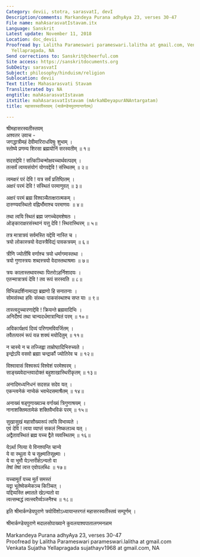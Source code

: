 ```yaml
---
Category: devii, stotra, sarasvatI, devI
Description/comments: Markandeya Purana adhyAya 23, verses 30-47
File name: mahAsarasvatIstavam.itx
Language: Sanskrit
Latest update: November 11, 2018
Location: doc_devii
Proofread by: Lalitha Parameswari parameswari.lalitha at gmail.com, Venkata Sujatha
  Yellapragada, NA
Send corrections to: Sanskrit@cheerful.com
Site access: https://sanskritdocuments.org
SubDeity: sarasvatI
Subject: philosophy/hinduism/religion
Sublocation: devii
Text title: Mahasarasvati Stavam
Transliterated by: NA
engtitle: mahAsarasvatIstavam
itxtitle: mahAsarasvatIstavam (mArkaNDeyapurANAntargatam)
title: महासरस्वतीस्तवम् (मार्कण्डेयपुराणान्तर्गतम्)

---
```

  
 श्रीमहासरस्वतीस्तवम्   
अश्वतर उवाच -  
जगद्धात्रीमहं देवीमारिराधयिषुः शुभाम् ।  
स्तोष्ये प्रणम्य शिरसा ब्रह्मयोनिं सरस्वतीम् ॥ १॥  
  
सदसद्देवि ! सत्किञ्चिन्मोक्षवच्चार्थवत्पदम् ।  
तत्सर्वं त्वय्यसंयोगं योगवद्देवि ! संस्थितम् ॥ २॥  
  
त्वमक्षरं परं देवि ! यत्र सर्वं प्रतिष्ठितम् ।  
अक्षरं परमं देवि ! संस्थितं परमाणुवत् ॥ ३॥  
  
अक्षरं परमं ब्रह्म विश्वञ्चैतत्क्षरात्मकम् ।  
दारुण्यवस्थितो वह्निर्भौमाश्च परमाणवः ॥ ४॥  
  
तथा त्वयि स्थितं ब्रह्म जगच्चेदमशेषतः ।  
ओङ्काराक्षरसंस्थानं यत्तु देवि ! स्थिरास्थिरम् ॥ ५॥  
  
तत्र मात्रात्रयं सर्वमस्ति यद्देवि नास्ति च ।  
त्रयो लोकास्त्रयो वेदास्त्रैविद्यं पावकत्रयम् ॥ ६॥  
  
त्रीणि ज्योतींषि वर्णाश्च त्रयो धर्मागमास्तथा ।  
त्रयो गुणास्त्रयः शब्दस्त्रयो वेदास्तथाश्रमाः ॥ ७॥  
  
त्रयः कालास्तथावस्थाः पितरोऽहर्निशादयः ।  
एतन्मात्रात्रयं देवि ! तव रूपं सरस्वति ॥ ८॥  
  
विभिन्नदर्शिनामाद्या ब्रह्मणो हि सनातनाः ।  
सोमसंस्था हविः संस्थाः पाकसंस्थाश्च सप्त याः ॥ ९॥  
  
तास्त्वदुच्चारणाद्देवि ! क्रियन्ते ब्रह्मवादिभिः ।  
अनिर्देश्यं तथा चान्यदर्धमात्रान्वितं परम् ॥ १०॥  
  
अविकार्यक्षयं दिव्यं परिणामविवर्जितम् ।  
तवैतत्परमं रूपं यन्न शक्यं मयोदितुम् ॥ ११॥  
  
न चास्ये न च तज्जिह्वा ताम्रोष्ठादिभिरुच्यते ।  
इन्द्रोऽपि वसवो ब्रह्मा चन्द्रार्कौ ज्योतिरेव च ॥ १२॥  
  
विश्वावासं विश्वरूपं विश्वेशं परमेश्वरम् ।  
साङ्ख्यवेदान्तवादोक्तं बहुशाखास्थिरीकृतम् ॥ १३॥  
  
अनादिमध्यनिधनं सदसन्न सदेव यत् ।  
एकन्त्वनेकं नाप्येकं भवभेदसमाश्रैतम् ॥ १४॥  
  
अनाख्यं षड्गुणाख्यञ्च वर्गाख्यं त्रिगुणाश्रयम् ।  
नानाशक्तिमतामेकं शक्तिवैभविकं परम् ॥ १५॥  
  
सुखासुखं महासौख्यरूपं त्वयि विभाव्यते ।  
एवं देवि ! त्वया व्याप्तं सकलं निष्कलञ्च यत् ।  
अद्वैतावस्थितं ब्रह्म यच्च द्वैते व्यवस्थितम् ॥ १६॥  
  
येऽर्था नित्या ये विनश्यन्ति चान्ये  
     ये वा स्थूला ये च सूक्ष्मातिसूक्ष्माः ।  
ये वा भूमौ येऽन्तरीक्षेऽन्यतो वा  
     तेषां तेषां त्वत्त एवोपलब्धिः ॥ १७॥  
  
यच्चामूर्तं यच्च मूर्तं समस्तं  
     यद्वा भूतेष्वेकमेकञ्च किञ्चित् ।  
यद्दिव्यस्ति क्ष्मातले खेऽन्यतो वा  
     त्वत्सम्बद्धं त्वत्स्वरैर्व्यञ्जनैश्च ॥ १८॥  
  
इति श्रीमार्कण्डेयपुराणे त्रयोविंशोऽध्यायान्तरगतं महासरस्वतीस्तवं सम्पूर्णम् ।  
  
श्रीमार्कण्डेयपुराणे मदालसोपाख्याने कुवलयाश्वपातालगमनन्नाम  
  
  
Markandeya Purana adhyAya 23, verses 30-47  
Proofread by Lalitha Parameswari parameswari.lalitha at gmail.com  
Venkata Sujatha Yellapragada sujathayv1968 at gmail.com, NA  
  
